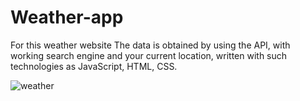 
# Weather-app
For this weather website The data is obtained by using the API, with working search engine and your current location, written with such technologies as JavaScript, HTML, CSS.

![weather](https://user-images.githubusercontent.com/27889651/218338014-4c36409c-e719-4b3e-9274-f685acb38158.png)
